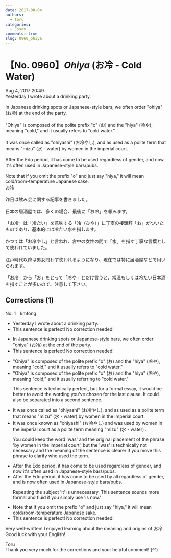 ```yaml
---
date: 2017-08-04
authors:
  - toru
categories:
  - Essay
comments: true
slug: 0960_ohiya
---
```


# 【No. 0960】<strong><em>Ohiya</strong></em> (お冷 - Cold Water)
<div class="date">Aug 4, 2017 20:49</div>
<div id="post"><div id="body_show_ori">
Yesterday I wrote about a drinking party.<br/><br/>In Japanese drinking spots or Japanese-style bars, we often order "ohiya" (お冷) at the end of the party.<br/><br/>"Ohiya" is composed of the polite prefix "o" (お) and the "hiya" (冷や), meaning "cold," and it usually refers to "cold water."<br/><br/>It was once called as "ohiyashi" (お冷やし), and as used as a polite term that means "mizu" (水 - water) by women in the imperial court. <br/><br/>After the Edo period, it has come to be used regardless of gender, and now it's often used in Japanese-style bars/pubs.<br/><br/>Note that if you omit the prefix "o" and just say "hiya," it will mean cold/room-temperature Japanese sake.
</div></div>

<!-- more -->

<div id="post_ja"><div id="body_show_mo">
お冷<br/><br/>昨日は飲み会に関する記事を書きました。<br/><br/>日本の居酒屋では、多くの場合、最後に「お冷」を頼みます。<br/><br/>「お冷」は「冷たい」を意味する「冷（ひや）」に丁寧の接頭辞「お」がついたものであり、基本的には冷たい水を指します。<br/><br/>かつては「お冷やし」と言われ、宮中の女性の間で「水」を指す丁寧な言葉として使われていました。<br/><br/>江戸時代以降は男女問わず使われるようになり、現在では特に居酒屋などで用いられます。<br/><br/>「お冷」から「お」をとって「冷や」とだけ言うと、常温もしくは冷たい日本酒を指すことが多いので、注意して下さい。
</div></div>

## Corrections (1)
<div id="block"><div class="first_name"> No. 1　<span class="just_name">kmfong</span></div><div id="block2">
<ul class="correction_field">
<li class="incorrect">Yesterday I wrote about a drinking party.</li>
<li class="corrected perfect">This sentence is perfect! No correction needed!</li>
</ul>
<ul class="correction_field">
<li class="incorrect">In Japanese drinking spots or Japanese-style bars, we often order "ohiya" (お冷) at the end of the party.</li>
<li class="corrected perfect">This sentence is perfect! No correction needed!</li>
</ul>
<ul class="correction_field">
<li class="incorrect">"Ohiya" is composed of the polite prefix "o" (お) and the "hiya" (冷や), meaning "cold," and it usually refers to "cold water."</li>
<li class="corrected correct">
"Ohiya" is composed of the polite prefix "o" (お) and <span class="sline">the</span> "hiya" (冷や), meaning "cold," <span class="sline">and it</span> usually refer<span class="f_blue">ring</span> to "cold water."
<p class="correction_comment">This sentence is technically perfect, but for a formal essay, it would be better to avoid the wording you've chosen for the last clause. It could also be separated into a second sentence.</p>
</li>
</ul>
<ul class="correction_field">
<li class="incorrect">It was once called as "ohiyashi" (お冷やし), and as used as a polite term that means "mizu" (水 - water) by women in the imperial court.</li>
<li class="corrected correct">
It was once <span class="f_blue">known as</span> "ohiyashi" (お冷やし) and <span class="sline"><span class="f_blue">w</span>as</span> used <span class="f_blue">by women in the imperial court</span> as a polite term <span class="f_blue">meaning </span>"mizu" (水 - water) .
<p class="correction_comment">You could keep the word 'was' and the original placement of the phrase 'by women in the imperial court', but the 'was' is technically not necessary and the meaning of the sentence is clearer if you move this phrase to clarify who used the term.</p>
</li>
</ul>
<ul class="correction_field">
<li class="incorrect">After the Edo period, it has come to be used regardless of gender, and now it's often used in Japanese-style bars/pubs.</li>
<li class="corrected correct">
After the Edo period, it has come to be used <span class="f_blue">by all </span>regardless of gender, and<span class="f_blue"> is now</span> often used in Japanese-style bars/pubs.
<p class="correction_comment">Repeating the subject 'it' is unnecessary. This sentence sounds more formal and fluid if you simply use 'is now.'</p>
</li>
</ul>
<ul class="correction_field">
<li class="incorrect">Note that if you omit the prefix "o" and just say "hiya," it will mean cold/room-temperature Japanese sake.</li>
<li class="corrected perfect">This sentence is perfect! No correction needed!</li>
</ul>
<p class="comment_small">
 Very well-written! I enjoyed learning about the meaning and origins of お冷. Good luck with your English!
</p>

</div><div class="name"><span class="just_name">Toru</span><br>
Thank you very much for the corrections and your helpful comment! (^^)
</div>
</div>
